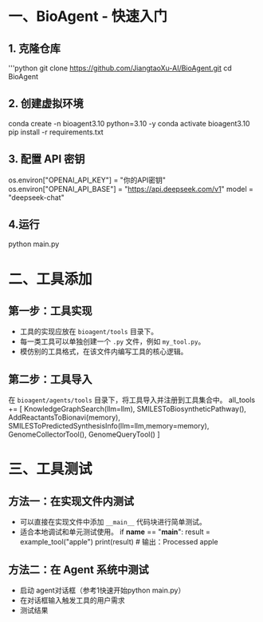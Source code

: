 # 一、BioAgent - 快速入门
## 1. 克隆仓库
'''python
git clone https://github.com/JiangtaoXu-AI/BioAgent.git
cd BioAgent

## 2. 创建虚拟环境
conda create -n bioagent3.10 python=3.10 -y
conda activate bioagent3.10
pip install -r requirements.txt


## 3. 配置 API 密钥
os.environ["OPENAI_API_KEY"] = "你的API密钥"
os.environ["OPENAI_API_BASE"] = "https://api.deepseek.com/v1"
model = "deepseek-chat"

## 4.运行
python main.py

# 二、工具添加
## 第一步：工具实现

- 工具的实现应放在 `bioagent/tools` 目录下。
- 每一类工具可以单独创建一个 `.py` 文件，例如 `my_tool.py`。
- 模仿别的工具格式，在该文件内编写工具的核心逻辑。

## 第二步：工具导入

在 `bioagent/agents/tools` 目录下，将工具导入并注册到工具集合中。
all_tools += [
    KnowledgeGraphSearch(llm=llm),
    SMILESToBiosyntheticPathway(),
    AddReactantsToBionavi(memory),
    SMILESToPredictedSynthesisInfo(llm=llm,memory=memory),
    GenomeCollectorTool(),
    GenomeQueryTool()
]

# 三、工具测试

## 方法一：在实现文件内测试

- 可以直接在实现文件中添加 `__main__` 代码块进行简单测试。
- 适合本地调试和单元测试使用。
if __name__ == "__main__":
    result = example_tool("apple")
    print(result)  # 输出：Processed apple
## 方法二：在 Agent 系统中测试
- 启动 agent对话框（参考1快速开始python main.py）
- 在对话框输入触发工具的用户需求
- 测试结果





